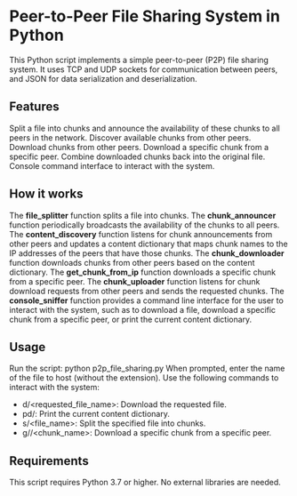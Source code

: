 # Peer-to-Peer File Sharing System in Python
This Python script implements a simple peer-to-peer (P2P) file sharing system. It uses TCP and UDP sockets for communication between peers, and JSON for data serialization and deserialization.

## Features
Split a file into chunks and announce the availability of these chunks to all peers in the network.
Discover available chunks from other peers.
Download chunks from other peers.
Download a specific chunk from a specific peer.
Combine downloaded chunks back into the original file.
Console command interface to interact with the system.
## How it works
The **file_splitter** function splits a file into chunks.
The **chunk_announcer** function periodically broadcasts the availability of the chunks to all peers.
The **content_discovery** function listens for chunk announcements from other peers and updates a content dictionary that maps chunk names to the IP addresses of the peers that have those chunks.
The **chunk_downloader** function downloads chunks from other peers based on the content dictionary.
The **get_chunk_from_ip** function downloads a specific chunk from a specific peer.
The **chunk_uploader** function listens for chunk download requests from other peers and sends the requested chunks.
The **console_sniffer** function provides a command line interface for the user to interact with the system, such as to download a file, download a specific chunk from a specific peer, or print the current content dictionary.
## Usage
Run the script: python p2p_file_sharing.py
When prompted, enter the name of the file to host (without the extension).
Use the following commands to interact with the system:
* d/<requested_file_name>: Download the requested file.
* pd/: Print the current content dictionary.
* s/<file_name>: Split the specified file into chunks.
* g/<ip>/<chunk_name>: Download a specific chunk from a specific peer.
## Requirements
This script requires Python 3.7 or higher. No external libraries are needed.

